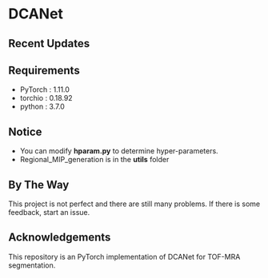 # DCANet


## Recent Updates


## Requirements
* PyTorch : 1.11.0
* torchio : 0.18.92
* python : 3.7.0

## Notice
* You can modify **hparam.py** to determine hyper-parameters.
* Regional_MIP_generation is in the **utils** folder


## By The Way
This project is not perfect and there are still many problems. If there is some feedback, start an issue.

## Acknowledgements
This repository is an PyTorch implementation of DCANet for TOF-MRA segmentation.
